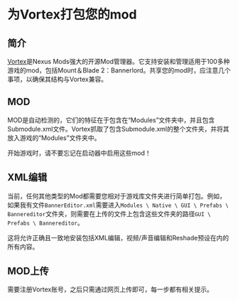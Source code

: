 # 为Vortex打包您的mod


## 简介

[Vortex](https://www.nexusmods.com/about/vortex/)是Nexus Mods强大的开源Mod管理器。它支持安装和管理适用于100多种游戏的mod，包括Mount＆Blade 2：Bannerlord。共享您的mod时，应注意几个事项，以确保其结构与Vortex兼容。


## MOD

MOD是自动检测的，它们的特征在于包含在“Modules”文件夹中，并且包含Submodule.xml文件。Vortex抓取了包含Submodule.xml的整个文件夹，并将其放入游戏的“Modules”文件夹中。

开始游戏时，请不要忘记在启动器中启用这些mod！


## XML编辑

当前，任何其他类型的Mod都需要您相对于游戏库文件夹进行简单打包。例如，如果我有文件`BannerEditor.xml`需要进入`Modules \ Native \ GUI \ Prefabs \ Bannereditor`文件夹，则需要在上传的文件上包含这些文件夹的路径`GUI \ Prefabs \ Bannereditor`。

这将允许正确且一致地安装包括XML编辑，视频/声音编辑和Reshade预设在内的所有内容。



## MOD上传

需要注册Vortex账号，之后只需通过网页上传即可，每一步都有相关提示。